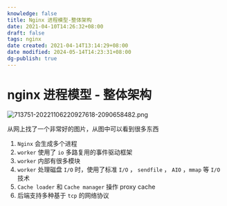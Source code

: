 ```yaml
---
knowledge: false
title: Nginx 进程模型-整体架构
date: 2021-04-10T14:26:32+08:00
draft: false
tags: nginx
date created: 2021-04-14T13:14:29+08:00
date modified: 2024-05-14T14:23:31+08:00
dg-publish: true
---
```


# nginx 进程模型 - 整体架构

![713751-20221106220927618-2090658482.png](/img/user/attachs/713751-20221106220927618-2090658482.png)


从网上找了一个非常好的图片，从图中可以看到很多东西

1. `Nginx` 会生成多个进程
2. `worker` 使用了 `io` 多路复用的事件驱动框架
3. `worker` 内部有很多模块
4. `worker` 处理磁盘 `I/O` 时，使用了标准 `I/O` ， `sendfile` ， `AIO` ，`mmap` 等 `I/O` 技术
5. `Cache loader` 和 `Cache manager` 操作 proxy cache
6. 后端支持多种基于 `tcp` 的网络协议
